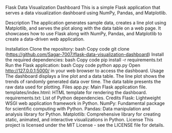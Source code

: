 Flask Data Visualization Dashboard
This is a simple Flask application that serves a data visualization dashboard using NumPy, Pandas, and Matplotlib.

Description
The application generates sample data, creates a line plot using Matplotlib, and serves the plot along with the data table on a web page. It showcases how to use Flask along with NumPy, Pandas, and Matplotlib to create a data-driven web application.

Installation
Clone the repository:
bash
Copy code
git clone (https://github.com/Sagar-7007/flask-data-visualization-dashboard)
Install the required dependencies:
bash
Copy code
pip install -r requirements.txt
Run the Flask application:
bash
Copy code
python app.py
Open http://127.0.0.1:5000/ in your web browser to access the dashboard.
Usage
The dashboard displays a line plot and a data table.
The line plot shows the trends of randomly generated data over time.
The data table presents the raw data used for plotting.
Files
app.py: Main Flask application file.
templates/index.html: HTML template for rendering the dashboard.
requirements.txt: List of Python dependencies.
Credits
Flask: Lightweight WSGI web application framework in Python.
NumPy: Fundamental package for scientific computing with Python.
Pandas: Data manipulation and analysis library for Python.
Matplotlib: Comprehensive library for creating static, animated, and interactive visualizations in Python.
License
This project is licensed under the MIT License - see the LICENSE file for details.
